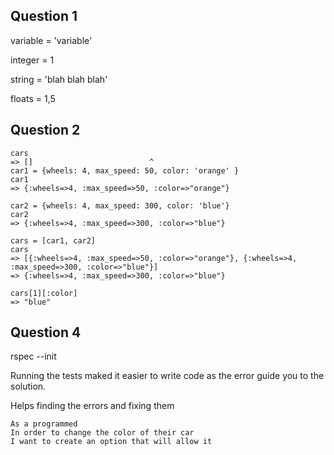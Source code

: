 ## Question 1

variable = 'variable' 

integer = 1

string = 'blah blah blah' 

floats = 1,5

## Question 2  
```
cars
=> []                          ^
car1 = {wheels: 4, max_speed: 50, color: 'orange' }
car1
=> {:wheels=>4, :max_speed=>50, :color=>"orange"}

car2 = {wheels: 4, max_speed: 300, color: 'blue'}
car2
=> {:wheels=>4, :max_speed=>300, :color=>"blue"}

cars = [car1, car2]
cars
=> [{:wheels=>4, :max_speed=>50, :color=>"orange"}, {:wheels=>4, :max_speed=>300, :color=>"blue"}]
=> {:wheels=>4, :max_speed=>300, :color=>"blue"}

cars[1][:color]
=> "blue"
```

## Question 4 

rspec --init

Running the tests maked it easier to write code as the error guide you to the solution.

Helps finding the errors and fixing them 
```
As a programmed
In order to change the color of their car
I want to create an option that will allow it
```


